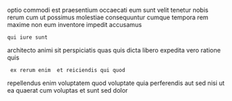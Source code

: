 <!--
title: User-centric uniform emulation
author: Meaghan
date: 2015-02-01-0705
link: 2015-02-01-0705-user-centric-uniform-emulation
tags: [HTML,inject,canvas,Ember]
-->

optio commodi est praesentium occaecati eum
sunt  velit tenetur nobis rerum cum
ut possimus molestiae consequuntur  cumque tempora
rem maxime non eum inventore impedit accusamus
 	qui iure sunt
architecto animi sit  perspiciatis quas quis
dicta libero expedita  vero  ratione quis
 	 ex rerum enim  et reiciendis qui quod
repellendus  enim voluptatem
quod voluptate quia perferendis aut  sed nisi
 ut ea quaerat
cum voluptas  et sunt sed dolor
